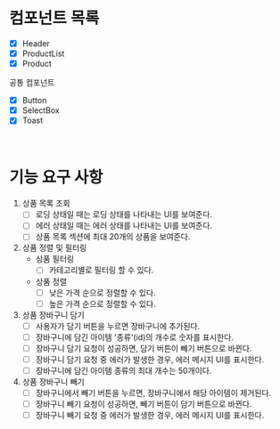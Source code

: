 # 컴포넌트 목록

- [x] Header
- [x] ProductList
- [x] Product

공통 컴포넌트

- [x] Button
- [x] SelectBox
- [x] Toast

<br/>

# 기능 요구 사항

1. 상품 목록 조회
   - [ ] 로딩 상태일 때는 로딩 상태를 나타내는 UI를 보여준다.
   - [ ] 에러 상태일 때는 에러 상태를 나타내는 UI를 보여준다.
   - [ ] 상품 목록 섹션에 최대 20개의 상품을 보여준다.
2. 상품 정렬 및 필터링
   - 상품 필터링
     - [ ] 카테고리별로 필터링 할 수 있다.
   - 상품 정렬
     - [ ] 낮은 가격 순으로 정렬할 수 있다.
     - [ ] 높은 가격 순으로 정렬할 수 있다.
3. 상품 장바구니 담기
   - [ ] 사용자가 담기 버튼을 누르면 장바구니에 추가된다.
   - [ ] 장바구니에 담긴 아이템 '종류'(id)의 개수로 숫자를 표시한다.
   - [ ] 장바구니 담기 요청이 성공하면, 담기 버튼이 빼기 버튼으로 바뀐다.
   - [ ] 장바구니 담기 요청 중 에러가 발생한 경우, 에러 메시지 UI를 표시한다.
   - [ ] 장바구니에 담긴 아이템 종류의 최대 개수는 50개이다.
4. 상품 장바구니 빼기
   - [ ] 장바구니에서 빼기 버튼을 누르면, 장바구니에서 해당 아이템이 제거된다.
   - [ ] 장바구니 빼기 요청이 성공하면, 빼기 버튼이 담기 버튼으로 바뀐다.
   - [ ] 장바구니 빼기 요청 중 에러가 발생한 경우, 에러 메시지 UI를 표시한다.
